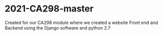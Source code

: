# 2021-CA298-master

Created for our CA298 module where we created a website Front end and Backend using the Django software and python 2.7